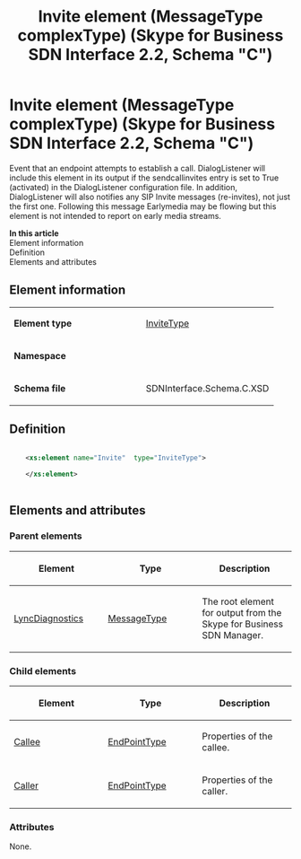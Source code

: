 ﻿---
title: Invite element (MessageType complexType) (Skype for Business SDN Interface 2.2, Schema "C")
TOCTitle: Invite element
ms:assetid: 4b51e14c-e36f-7ac5-8223-b94c5a54d80e
ms:mtpsurl: https://msdn.microsoft.com/en-us/library/Mt404776(v=office.16)
ms:contentKeyID: 68250687
ms.date: 08/24/2015
mtps_version: v=office.16
dev_langs:
- xml
---

# Invite element (MessageType complexType) (Skype for Business SDN Interface 2.2, Schema \"C\")

Event that an endpoint attempts to establish a call. DialogListener will include this element in its output if the sendcallinvites entry is set to True (activated) in the DialogListener configuration file. In addition, DialogListener will also notifies any SIP Invite messages (re-invites), not just the first one. Following this message Earlymedia may be flowing but this element is not intended to report on early media streams.

**In this article**  
Element information  
Definition  
Elements and attributes  

## Element information

<table>
<colgroup>
<col style="width: 50%" />
<col style="width: 50%" />
</colgroup>
<tbody>
<tr class="odd">
<td><p><strong>Element type</strong></p></td>
<td><p><a href="invitetype-complextype-skype-for-business-sdn-interface-2-2-schema-c.md">InviteType</a></p></td>
</tr>
<tr class="even">
<td><p><strong>Namespace</strong></p></td>
<td><p></p></td>
</tr>
<tr class="odd">
<td><p><strong>Schema file</strong></p></td>
<td><p>SDNInterface.Schema.C.XSD</p></td>
</tr>
</tbody>
</table>


## Definition

``` xml

    <xs:element name="Invite"  type="InviteType">
    
    </xs:element>
  
```

## Elements and attributes

### Parent elements

<table>
<colgroup>
<col style="width: 33%" />
<col style="width: 33%" />
<col style="width: 33%" />
</colgroup>
<thead>
<tr class="header">
<th><p>Element</p></th>
<th><p>Type</p></th>
<th><p>Description</p></th>
</tr>
</thead>
<tbody>
<tr class="odd">
<td><p><a href="lyncdiagnostics-element-skype-for-business-sdn-interface-2-2-schema-c.md">LyncDiagnostics</a></p></td>
<td><p><a href="messagetype-complextype-skype-for-business-sdn-interface-2-2-schema-c.md">MessageType</a></p></td>
<td><p>The root element for output from the Skype for Business SDN Manager.</p></td>
</tr>
</tbody>
</table>


### Child elements

<table>
<colgroup>
<col style="width: 33%" />
<col style="width: 33%" />
<col style="width: 33%" />
</colgroup>
<thead>
<tr class="header">
<th><p>Element</p></th>
<th><p>Type</p></th>
<th><p>Description</p></th>
</tr>
</thead>
<tbody>
<tr class="odd">
<td><p><a href="callee-element-invitetype-complextype-skype-for-business-sdn-interface-2-2-schema-c.md">Callee</a></p></td>
<td><p><a href="endpointtype-complextype-skype-for-business-sdn-interface-2-2-schema-c.md">EndPointType</a></p></td>
<td><p>Properties of the callee.</p></td>
</tr>
<tr class="even">
<td><p><a href="caller-element-invitetype-complextype-skype-for-business-sdn-interface-2-2-schema-c.md">Caller</a></p></td>
<td><p><a href="endpointtype-complextype-skype-for-business-sdn-interface-2-2-schema-c.md">EndPointType</a></p></td>
<td><p>Properties of the caller.</p></td>
</tr>
</tbody>
</table>


### Attributes

None.

